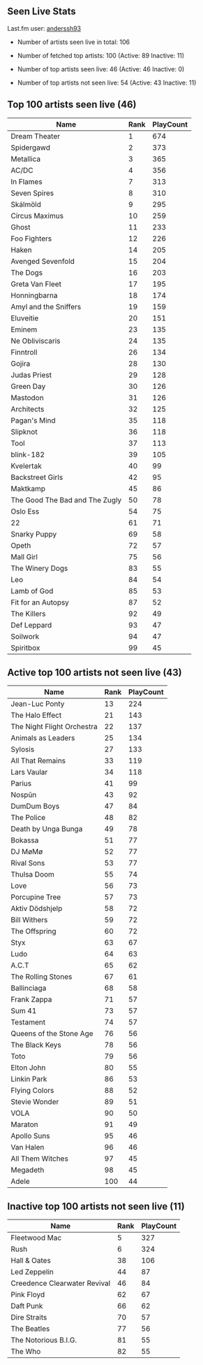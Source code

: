 ## Seen Live Stats

Last.fm user: [anderssh93](https://www.last.fm/user/anderssh93)

- Number of artists seen live in total: 106

- Number of fetched top artists: 100 (Active: 89 Inactive: 11)

- Number of top artists seen live: 46 (Active: 46 Inactive: 0)

- Number of top artists not seen live: 54 (Active: 43 Inactive: 11)

## Top 100 artists seen live (46)

Name                           | Rank | PlayCount
------------------------------ | ---- | ---------
Dream Theater                  | 1    | 674      
Spidergawd                     | 2    | 373      
Metallica                      | 3    | 365      
AC/DC                          | 4    | 356      
In Flames                      | 7    | 313      
Seven Spires                   | 8    | 310      
Skálmöld                       | 9    | 295      
Circus Maximus                 | 10   | 259      
Ghost                          | 11   | 233      
Foo Fighters                   | 12   | 226      
Haken                          | 14   | 205      
Avenged Sevenfold              | 15   | 204      
The Dogs                       | 16   | 203      
Greta Van Fleet                | 17   | 195      
Honningbarna                   | 18   | 174      
Amyl and the Sniffers          | 19   | 159      
Eluveitie                      | 20   | 151      
Eminem                         | 23   | 135      
Ne Obliviscaris                | 24   | 135      
Finntroll                      | 26   | 134      
Gojira                         | 28   | 130      
Judas Priest                   | 29   | 128      
Green Day                      | 30   | 126      
Mastodon                       | 31   | 126      
Architects                     | 32   | 125      
Pagan's Mind                   | 35   | 118      
Slipknot                       | 36   | 118      
Tool                           | 37   | 113      
blink-182                      | 39   | 105      
Kvelertak                      | 40   | 99       
Backstreet Girls               | 42   | 95       
Maktkamp                       | 45   | 86       
The Good The Bad and The Zugly | 50   | 78       
Oslo Ess                       | 54   | 75       
22                             | 61   | 71       
Snarky Puppy                   | 69   | 58       
Opeth                          | 72   | 57       
Mall Girl                      | 75   | 56       
The Winery Dogs                | 83   | 55       
Leo                            | 84   | 54       
Lamb of God                    | 85   | 53       
Fit for an Autopsy             | 87   | 52       
The Killers                    | 92   | 49       
Def Leppard                    | 93   | 47       
Soilwork                       | 94   | 47       
Spiritbox                      | 99   | 45       

## Active top 100 artists not seen live (43)

Name                       | Rank | PlayCount
-------------------------- | ---- | ---------
Jean-Luc Ponty             | 13   | 224      
The Halo Effect            | 21   | 143      
The Night Flight Orchestra | 22   | 137      
Animals as Leaders         | 25   | 134      
Sylosis                    | 27   | 133      
All That Remains           | 33   | 119      
Lars Vaular                | 34   | 118      
Parius                     | 41   | 99       
Nospūn                     | 43   | 92       
DumDum Boys                | 47   | 84       
The Police                 | 48   | 82       
Death by Unga Bunga        | 49   | 78       
Bokassa                    | 51   | 77       
DJ MøMø                    | 52   | 77       
Rival Sons                 | 53   | 77       
Thulsa Doom                | 55   | 74       
Love                       | 56   | 73       
Porcupine Tree             | 57   | 73       
Aktiv Dödshjelp            | 58   | 72       
Bill Withers               | 59   | 72       
The Offspring              | 60   | 72       
Styx                       | 63   | 67       
Ludo                       | 64   | 63       
A.C.T                      | 65   | 62       
The Rolling Stones         | 67   | 61       
Ballinciaga                | 68   | 58       
Frank Zappa                | 71   | 57       
Sum 41                     | 73   | 57       
Testament                  | 74   | 57       
Queens of the Stone Age    | 76   | 56       
The Black Keys             | 78   | 56       
Toto                       | 79   | 56       
Elton John                 | 80   | 55       
Linkin Park                | 86   | 53       
Flying Colors              | 88   | 52       
Stevie Wonder              | 89   | 51       
VOLA                       | 90   | 50       
Maraton                    | 91   | 49       
Apollo Suns                | 95   | 46       
Van Halen                  | 96   | 46       
All Them Witches           | 97   | 45       
Megadeth                   | 98   | 45       
Adele                      | 100  | 44       

## Inactive top 100 artists not seen live (11)

Name                         | Rank | PlayCount
---------------------------- | ---- | ---------
Fleetwood Mac                | 5    | 327      
Rush                         | 6    | 324      
Hall & Oates                 | 38   | 106      
Led Zeppelin                 | 44   | 87       
Creedence Clearwater Revival | 46   | 84       
Pink Floyd                   | 62   | 67       
Daft Punk                    | 66   | 62       
Dire Straits                 | 70   | 57       
The Beatles                  | 77   | 56       
The Notorious B.I.G.         | 81   | 55       
The Who                      | 82   | 55       
